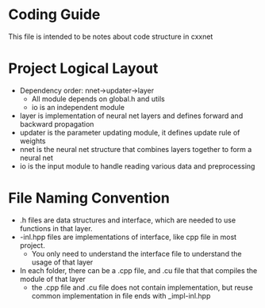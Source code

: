 Coding Guide
======
This file is intended to be notes about code structure in cxxnet

Project Logical Layout
=======
* Dependency order: nnet->updater->layer
  - All module depends on global.h and utils
  - io is an independent module
* layer is implementation of neural net layers and defines forward and backward propagation
* updater is the parameter updating module, it defines update rule of weights
* nnet is the neural net structure that combines layers together to form a neural net
* io is the input module to handle reading various data and preprocessing

File Naming Convention
======= 
* .h files are data structures and interface, which are needed to use functions in that layer.
* -inl.hpp files are implementations of interface, like cpp file in most project.
  - You only need to understand the interface file to understand the usage of that layer
* In each folder, there can be a .cpp file, and .cu file that that compiles the module of that layer
  - the .cpp file and .cu file does not contain implementation, but reuse common implementation in file ends with _impl-inl.hpp
